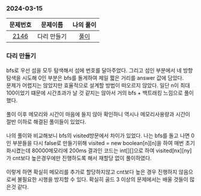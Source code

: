 ### 2024-03-15
|                    문제번호                     |  문제이름  | 나의 풀이  |
|:-------------------------------------------:|:------:|:------:|
| [2146](https://www.acmicpc.net/problem/2146) | 다리 만들기 | [풀이](https://github.com/Kminwo-o/BaekJoon-Algorithm/blob/main/%EB%B0%B1%EC%A4%80/Gold/2146.%E2%80%85%EB%8B%A4%EB%A6%AC%E2%80%85%EB%A7%8C%EB%93%A4%EA%B8%B0/%EB%8B%A4%EB%A6%AC%E2%80%85%EB%A7%8C%EB%93%A4%EA%B8%B0.java) |

### 다리 만들기
bfs로 우선 섬을 모두 탐색해서 섬에 번호를 달아주었다. 그리고 섬인 부분에서 네 방향 탐색을 시도해 0인 부분은 bfs를 돌게하여 제일 짧은 거리를 answer 값에 담았다.<br>
문제가 어렵지는 않았지만 효율적으로 설계할 방법이 떠오르지 않았다. 일단 n이 최대 100이었기 떄문에 시간초과가 날 것 같지는 않아서 거의 bfs + 백트래킹 느낌으로 풀이했다. <br>
<br>
풀이 이후 메모리와 시간이 마음에 들지 않아 확인하니 역시나 메모리사용량과 시간이 절반 이하로 해결된 풀이들이 있었다.<br>
<br>
나의 풀이와 비교해보니 bfs의 visited방문에서 차이가 있었다. 나는 bfs를 돌고 나면 0인 부분들을 다시 false로 만들기위해 visited = new boolean[n][n]을 하여 매번 초기화시켰는데 80000메모리에 200ms 결과인 코드는 int[][]으로 하여 visited[nx][ny]가 cnt보다 높은경우에만 진행하도록 해서 재할당 없이 풀이하였다.
<br><br>
이렇게 하면 확실히 메모리를 추가로 할당하지않고 cnt보다 높은 경우 진행하지 않음으로써 불필요한 시행을 방지할 수 있다.
확실히 골드 3 이상의 문제에서는 배울 것들이 많은것 같다. <br>
